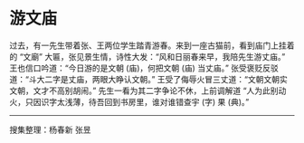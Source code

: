 # 游文庙

过去，有一先生带着张、王两位学生踏青游春。来到一座古猫前，看到庙门上挂着的 “文廟” 大匾，张见景生情，诗性大发：“风和日丽春来早，我陪先生游丈庙。” 王也信口吟道：“今日游的是文朝 (庙)，何把文朝 (庙) 当丈庙。” 张受褒贬反驳道：“斗大二字是丈庙，两眼大睁认文朝。” 王受了侮辱火冒三丈道：“文朝文朝实文朝，文才不高别胡闹。” 先生一看为其二字争论不休，上前调解道 “人为此别动火，只因识字太浅薄，待吾回到书房里，谁对谁错查宇 (字) 果 (典)。”

---

搜集整理：杨春新 张昱
